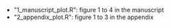 - "1_manuscript_plot.R": figure 1 to 4 in the manuscript
- "2_appendix_plot.R": figure 1 to 3 in the appendix
